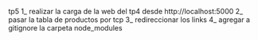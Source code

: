 tp5
1_ realizar la carga de la web del tp4 desde http://localhost:5000
2_ pasar la tabla de productos por tcp
3_ redireccionar los links
4_ agregar a gitignore la carpeta node_modules